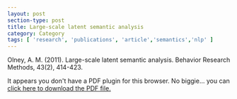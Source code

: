 ```yaml
---
layout: post
section-type: post
title: Large-scale latent semantic analysis
category: Category
tags: [ 'research', 'publications', 'article','semantics','nlp' ]
---
```

Olney, A. M. (2011). Large-scale latent semantic analysis. Behavior Research Methods, 43(2), 414-423. 

<object data="https://umdrive.memphis.edu/aolney/public/publications/olney_brm_final.pdf" type="application/pdf" width="100%" height="600px">
 
  <p>It appears you don't have a PDF plugin for this browser.
  No biggie... you can <a href="https://umdrive.memphis.edu/aolney/public/publications/olney_brm_final.pdf">click here to
  download the PDF file.</a></p>
  
</object>
